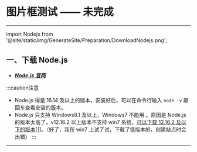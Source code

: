 # 图片框测试 —— 未完成

---

import Nodejs from '@site/static/img/GenerateSite/Preparation/DownloadNodejs.png';

## <B2>一、下载 Node.js</B2>

- [***Node.js 官网***](https://nodejs.org/zh-cn/download)

<PhotoBox src={Nodejs}>
</PhotoBox>
<p/>

:::caution注意
-  Node.js  得是 <W>16.14</W> 及以上的版本，安装好后，可以在命令行输入 ` node -v ` 敲回车查看安装的版本。
-  Node.js 只支持 Windows8.1 及以上，<W>Windows7 不能用</W> 。原因是 Node.js 的版本太高了，v12.16.2 以上版本不支持 win7 系统，[可以下载 12.16.2 及以下的版本](https://nodejs.org/dist/v12.16.2/)[[1]](https://blog.csdn.net/weixin_37254196/article/details/109713817)。（好了，我在 win7 上试了试，下载了低版本的，创建站点时会出错）
:::

---



